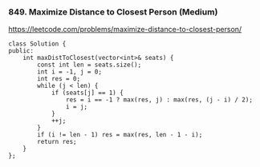 ### 849. Maximize Distance to Closest Person (Medium)

https://leetcode.com/problems/maximize-distance-to-closest-person/

```
class Solution {
public:
    int maxDistToClosest(vector<int>& seats) {
        const int len = seats.size();
        int i = -1, j = 0;
        int res = 0;
        while (j < len) {
            if (seats[j] == 1) {
                res = i == -1 ? max(res, j) : max(res, (j - i) / 2);
                i = j;
            }
            ++j;
        }
        if (i != len - 1) res = max(res, len - 1 - i);
        return res;
    }
};
```
